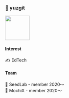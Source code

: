 ### 🍊 yuzgit
<img src='https://user-images.githubusercontent.com/39664888/90322620-65d60c00-df91-11ea-9d53-38199c92aa6a.png' width='80px'>

#### Interest
✍️ EdTech
#### Team
💊 SeedLab - member 2020〜  
🤍 MochiX - member 2020〜
